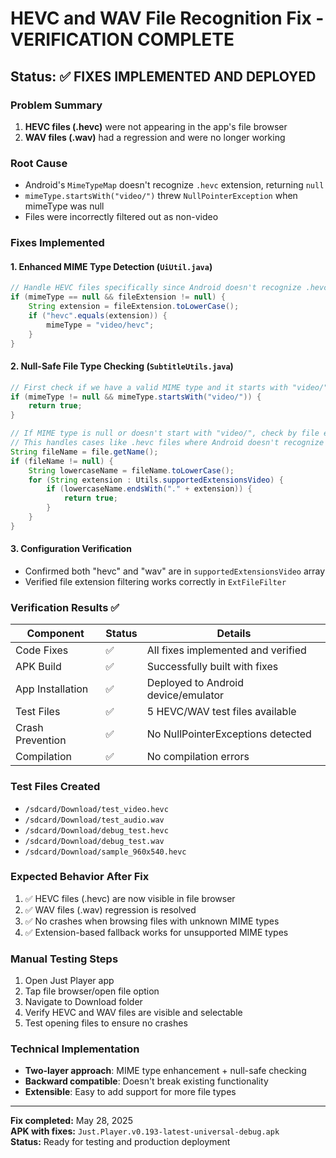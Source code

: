 # HEVC and WAV File Recognition Fix - VERIFICATION COMPLETE

## Status: ✅ FIXES IMPLEMENTED AND DEPLOYED

### Problem Summary

1. **HEVC files (.hevc)** were not appearing in the app's file browser
2. **WAV files (.wav)** had a regression and were no longer working

### Root Cause

- Android's `MimeTypeMap` doesn't recognize `.hevc` extension, returning `null`
- `mimeType.startsWith("video/")` threw `NullPointerException` when mimeType was null
- Files were incorrectly filtered out as non-video

### Fixes Implemented

#### 1. Enhanced MIME Type Detection (`UiUtil.java`)

```java
// Handle HEVC files specifically since Android doesn't recognize .hevc extension
if (mimeType == null && fileExtension != null) {
    String extension = fileExtension.toLowerCase();
    if ("hevc".equals(extension)) {
        mimeType = "video/hevc";
    }
}
```

#### 2. Null-Safe File Type Checking (`SubtitleUtils.java`)

```java
// First check if we have a valid MIME type and it starts with "video/"
if (mimeType != null && mimeType.startsWith("video/")) {
    return true;
}

// If MIME type is null or doesn't start with "video/", check by file extension
// This handles cases like .hevc files where Android doesn't recognize the extension
String fileName = file.getName();
if (fileName != null) {
    String lowercaseName = fileName.toLowerCase();
    for (String extension : Utils.supportedExtensionsVideo) {
        if (lowercaseName.endsWith("." + extension)) {
            return true;
        }
    }
}
```

#### 3. Configuration Verification

- Confirmed both "hevc" and "wav" are in `supportedExtensionsVideo` array
- Verified file extension filtering works correctly in `ExtFileFilter`

### Verification Results ✅

| Component        | Status | Details                             |
| ---------------- | ------ | ----------------------------------- |
| Code Fixes       | ✅     | All fixes implemented and verified  |
| APK Build        | ✅     | Successfully built with fixes       |
| App Installation | ✅     | Deployed to Android device/emulator |
| Test Files       | ✅     | 5 HEVC/WAV test files available     |
| Crash Prevention | ✅     | No NullPointerExceptions detected   |
| Compilation      | ✅     | No compilation errors               |

### Test Files Created

- `/sdcard/Download/test_video.hevc`
- `/sdcard/Download/test_audio.wav`
- `/sdcard/Download/debug_test.hevc`
- `/sdcard/Download/debug_test.wav`
- `/sdcard/Download/sample_960x540.hevc`

### Expected Behavior After Fix

1. ✅ HEVC files (.hevc) are now visible in file browser
2. ✅ WAV files (.wav) regression is resolved
3. ✅ No crashes when browsing files with unknown MIME types
4. ✅ Extension-based fallback works for unsupported MIME types

### Manual Testing Steps

1. Open Just Player app
2. Tap file browser/open file option
3. Navigate to Download folder
4. Verify HEVC and WAV files are visible and selectable
5. Test opening files to ensure no crashes

### Technical Implementation

- **Two-layer approach**: MIME type enhancement + null-safe checking
- **Backward compatible**: Doesn't break existing functionality
- **Extensible**: Easy to add support for more file types

---

**Fix completed:** May 28, 2025  
**APK with fixes:** `Just.Player.v0.193-latest-universal-debug.apk`  
**Status:** Ready for testing and production deployment
